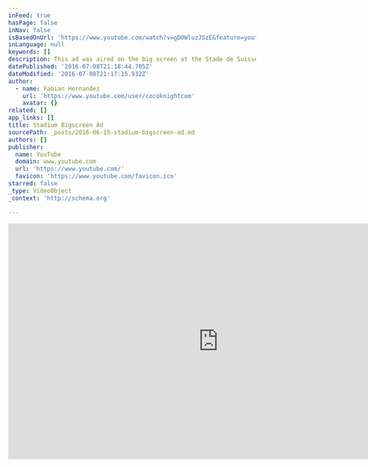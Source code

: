 ```yaml
---
inFeed: true
hasPage: false
inNav: false
isBasedOnUrl: 'https://www.youtube.com/watch?v=gD0WluzJSzE&feature=youtu.be'
inLanguage: null
keywords: []
description: This ad was aired on the big screen at the Stade de Suisse soccer stadium
datePublished: '2016-07-08T21:18:44.705Z'
dateModified: '2016-07-08T21:17:15.932Z'
author:
  - name: Fabian Hernandez
    url: 'https://www.youtube.com/user/cocoknightcom'
    avatar: {}
related: []
app_links: []
title: Stadium Bigscreen Ad
sourcePath: _posts/2016-06-15-stadium-bigscreen-ad.md
authors: []
publisher:
  name: YouTube
  domain: www.youtube.com
  url: 'https://www.youtube.com/'
  favicon: 'https://www.youtube.com/favicon.ico'
starred: false
_type: VideoObject
_context: 'http://schema.org'

---
```

<iframe src="https://cdn.embedly.com/widgets/media.html?src=https%3A%2F%2Fwww.youtube.com%2Fembed%2FgD0WluzJSzE%3Ffeature%3Doembed&amp;url=http%3A%2F%2Fwww.youtube.com%2Fwatch%3Fv%3DgD0WluzJSzE&amp;image=https%3A%2F%2Fi.ytimg.com%2Fvi%2FgD0WluzJSzE%2Fhqdefault.jpg&amp;key=b7d04c9b404c499eba89ee7072e1c4f7&amp;type=text%2Fhtml&amp;schema=youtube" width="854" height="480" scrolling="no" frameborder="0" allowfullscreen="" style=""></iframe>